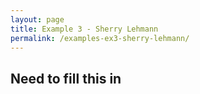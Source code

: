 ```yaml
---
layout: page
title: Example 3 - Sherry Lehmann
permalink: /examples-ex3-sherry-lehmann/
---
```


## Need to fill this in
